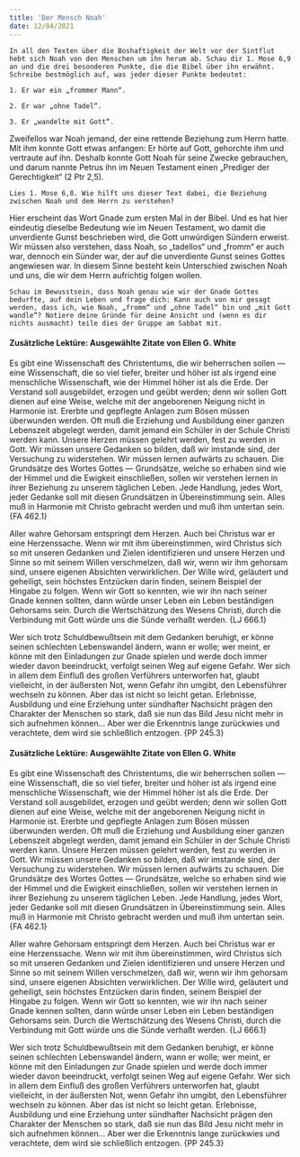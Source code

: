 ```yaml
---
title: 'Der Mensch Noah'
date: 12/04/2021
---
```


`In all den Texten über die Boshaftigkeit der Welt vor der Sintflut hebt sich Noah von den Menschen um ihn herum ab. Schau dir 1. Mose 6,9 an und die drei besonderen Punkte, die die Bibel über ihn erwähnt. Schreibe bestmöglich auf, was jeder dieser Punkte bedeutet:`

`1. Er war ein „frommer Mann“.`

`2. Er war „ohne Tadel“.`

`3. Er „wandelte mit Gott“.`

Zweifellos war Noah jemand, der eine rettende Beziehung zum Herrn hatte. Mit ihm konnte Gott etwas anfangen: Er hörte auf Gott, gehorchte ihm und vertraute auf ihn. Deshalb konnte Gott Noah für seine Zwecke gebrauchen, und darum nannte Petrus ihn im Neuen Testament einen „Prediger der Gerechtigkeit“ (2 Ptr 2,5).

`Lies 1. Mose 6,8. Wie hilft uns dieser Text dabei, die Beziehung zwischen Noah und dem Herrn zu verstehen?`

Hier erscheint das Wort Gnade zum ersten Mal in der Bibel. Und es hat hier eindeutig dieselbe Bedeutung wie im Neuen Testament, wo damit die unverdiente Gunst beschrieben wird, die Gott unwürdigen Sündern erweist. Wir müssen also verstehen, dass Noah, so „tadellos“ und „fromm“ er auch war, dennoch ein Sünder war, der auf die unverdiente Gunst seines Gottes angewiesen war. In diesem Sinne besteht kein Unterschied zwischen Noah und uns, die wir dem Herrn aufrichtig folgen wollen.

`Schau im Bewusstsein, dass Noah genau wie wir der Gnade Gottes bedurfte, auf dein Leben und frage dich: Kann auch von mir gesagt werden, dass ich, wie Noah, „fromm“ und „ohne Tadel“ bin und „mit Gott wandle“? Notiere deine Gründe für deine Ansicht und (wenn es dir nichts ausmacht) teile dies der Gruppe am Sabbat mit.`

#### Zusätzliche Lektüre: Ausgewählte Zitate von Ellen G. White

Es gibt eine Wissenschaft des Christentums, die wir beherrschen sollen — eine Wissenschaft, die so viel tiefer, breiter und höher ist als irgend eine menschliche Wissenschaft, wie der Himmel höher ist als die Erde. Der Verstand soll ausgebildet, erzogen und geübt werden; denn wir sollen Gott dienen auf eine Weise, welche mit der angeborenen Neigung nicht in Harmonie ist. Ererbte und gepflegte Anlagen zum Bösen müssen überwunden werden. Oft muß die Erziehung und Ausbildung einer ganzen Lebenszeit abgelegt werden, damit jemand ein Schüler in der Schule Christi werden kann. Unsere Herzen müssen gelehrt werden, fest zu werden in Gott. Wir müssen unsere Gedanken so bilden, daß wir imstande sind, der Versuchung zu widerstehen. Wir müssen lernen aufwärts zu schauen. Die Grundsätze des Wortes Gottes — Grundsätze, welche so erhaben sind wie der Himmel und die Ewigkeit einschließen, sollen wir verstehen lernen in ihrer Beziehung zu unserem täglichen Leben. Jede Handlung, jedes Wort, jeder Gedanke soll mit diesen Grundsätzen in Übereinstimmung sein. Alles muß in Harmonie mit Christo gebracht werden und muß ihm untertan sein. {FA 462.1}

Aller wahre Gehorsam entspringt dem Herzen. Auch bei Christus war er eine Herzenssache. Wenn wir mit ihm übereinstimmen, wird Christus sich so mit unseren Gedanken und Zielen identifizieren und unsere Herzen und Sinne so mit seinem Willen verschmelzen, daß wir, wenn wir ihm gehorsam sind, unsere eigenen Absichten verwirklichen. Der Wille wird, geläutert und geheiligt, sein höchstes Entzücken darin finden, seinem Beispiel der Hingabe zu folgen. Wenn wir Gott so kennten, wie wir ihn nach seiner Gnade kennen sollten, dann würde unser Leben ein Leben beständigen Gehorsams sein. Durch die Wertschätzung des Wesens Christi, durch die Verbindung mit Gott würde uns die Sünde verhaßt werden. {LJ 666.1}

Wer sich trotz Schuldbewußtsein mit dem Gedanken beruhigt, er könne seinen schlechten Lebenswandel ändern, wann er wolle; wer meint, er könne mit den Einladungen zur Gnade spielen und werde doch immer wieder davon beeindruckt, verfolgt seinen Weg auf eigene Gefahr. Wer sich in allem dem Einfluß des großen Verführers unterworfen hat, glaubt vielleicht, in der äußersten Not, wenn Gefahr ihn umgibt, den Lebensführer wechseln zu können. Aber das ist nicht so leicht getan. Erlebnisse, Ausbildung und eine Erziehung unter sündhafter Nachsicht prägen den Charakter der Menschen so stark, daß sie nun das Bild Jesu nicht mehr in sich aufnehmen können... Aber wer die Erkenntnis lange zurückwies und verachtete, dem wird sie schließlich entzogen. {PP 245.3}

#### Zusätzliche Lektüre: Ausgewählte Zitate von Ellen G. White

Es gibt eine Wissenschaft des Christentums, die wir beherrschen sollen — eine Wissenschaft, die so viel tiefer, breiter und höher ist als irgend eine menschliche Wissenschaft, wie der Himmel höher ist als die Erde. Der Verstand soll ausgebildet, erzogen und geübt werden; denn wir sollen Gott dienen auf eine Weise, welche mit der angeborenen Neigung nicht in Harmonie ist. Ererbte und gepflegte Anlagen zum Bösen müssen überwunden werden. Oft muß die Erziehung und Ausbildung einer ganzen Lebenszeit abgelegt werden, damit jemand ein Schüler in der Schule Christi werden kann. Unsere Herzen müssen gelehrt werden, fest zu werden in Gott. Wir müssen unsere Gedanken so bilden, daß wir imstande sind, der Versuchung zu widerstehen. Wir müssen lernen aufwärts zu schauen. Die Grundsätze des Wortes Gottes — Grundsätze, welche so erhaben sind wie der Himmel und die Ewigkeit einschließen, sollen wir verstehen lernen in ihrer Beziehung zu unserem täglichen Leben. Jede Handlung, jedes Wort, jeder Gedanke soll mit diesen Grundsätzen in Übereinstimmung sein. Alles muß in Harmonie mit Christo gebracht werden und muß ihm untertan sein. {FA 462.1}

Aller wahre Gehorsam entspringt dem Herzen. Auch bei Christus war er eine Herzenssache. Wenn wir mit ihm übereinstimmen, wird Christus sich so mit unseren Gedanken und Zielen identifizieren und unsere Herzen und Sinne so mit seinem Willen verschmelzen, daß wir, wenn wir ihm gehorsam sind, unsere eigenen Absichten verwirklichen. Der Wille wird, geläutert und geheiligt, sein höchstes Entzücken darin finden, seinem Beispiel der Hingabe zu folgen. Wenn wir Gott so kennten, wie wir ihn nach seiner Gnade kennen sollten, dann würde unser Leben ein Leben beständigen Gehorsams sein. Durch die Wertschätzung des Wesens Christi, durch die Verbindung mit Gott würde uns die Sünde verhaßt werden. {LJ 666.1}

Wer sich trotz Schuldbewußtsein mit dem Gedanken beruhigt, er könne seinen schlechten Lebenswandel ändern, wann er wolle; wer meint, er könne mit den Einladungen zur Gnade spielen und werde doch immer wieder davon beeindruckt, verfolgt seinen Weg auf eigene Gefahr. Wer sich in allem dem Einfluß des großen Verführers unterworfen hat, glaubt vielleicht, in der äußersten Not, wenn Gefahr ihn umgibt, den Lebensführer wechseln zu können. Aber das ist nicht so leicht getan. Erlebnisse, Ausbildung und eine Erziehung unter sündhafter Nachsicht prägen den Charakter der Menschen so stark, daß sie nun das Bild Jesu nicht mehr in sich aufnehmen können... Aber wer die Erkenntnis lange zurückwies und verachtete, dem wird sie schließlich entzogen. {PP 245.3}